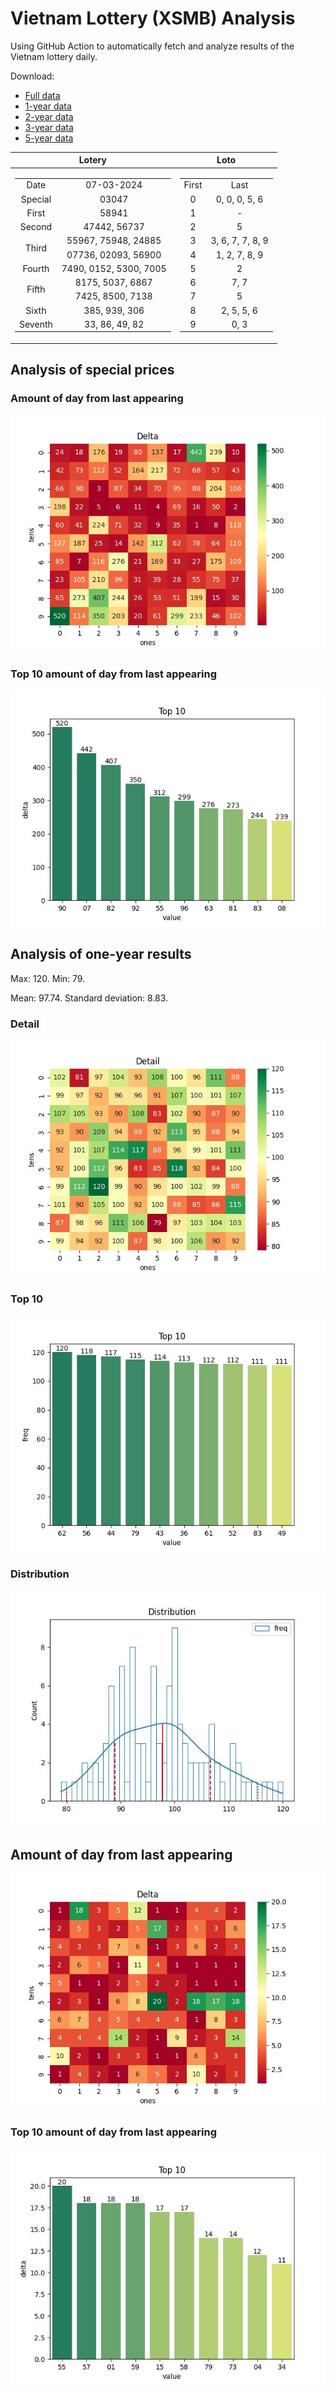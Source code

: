 # Vietnam Lottery (XSMB) Analysis

Using GitHub Action to automatically fetch and analyze results of the Vietnam lottery daily.

Download:

* [Full data](https://raw.githubusercontent.com/khiemdoan/vietnam-lottery-xsmb-analysis/main/results/xsmb.csv)
* [1-year data](https://raw.githubusercontent.com/khiemdoan/vietnam-lottery-xsmb-analysis/main/results/xsmb_1_year.csv)
* [2-year data](https://raw.githubusercontent.com/khiemdoan/vietnam-lottery-xsmb-analysis/main/results/xsmb_2_year.csv)
* [3-year data](https://raw.githubusercontent.com/khiemdoan/vietnam-lottery-xsmb-analysis/main/results/xsmb_3_year.csv)
* [5-year data](https://raw.githubusercontent.com/khiemdoan/vietnam-lottery-xsmb-analysis/main/results/xsmb_5_year.csv)

| Lotery      | Loto |
| :-----------: | :-----------: |
| <table><tr><td>Date</td><td>07-03-2024</td></tr><tr><td>Special</td><td>03047</td></tr><tr><td>First</td><td>58941</td></tr><tr><td>Second</td><td>47442, 56737</td></tr><tr><td rowspan="2">Third</td><td>55967, 75948, 24885</td></tr><tr><td>07736, 02093, 56900</td></tr><tr><td>Fourth</td><td>7490, 0152, 5300, 7005</td></tr><tr><td rowspan="2">Fifth</td><td>8175, 5037, 6867</td></tr><tr><td>7425, 8500, 7138</td></tr><tr><td>Sixth</td><td>385, 939, 306</td></tr><tr><td>Seventh</td><td>33, 86, 49, 82</td></tr></table> | <table><tr><td>First</td><td>Last</td></tr><tr><td>0</td><td>0, 0, 0, 5, 6</td></tr><tr><td>1</td><td>-</td></tr><tr><td>2</td><td>5</td></tr><tr><td>3</td><td>3, 6, 7, 7, 8, 9</td></tr><tr><td>4</td><td>1, 2, 7, 8, 9</td></tr><tr><td>5</td><td>2</td></tr><tr><td>6</td><td>7, 7</td></tr><tr><td>7</td><td>5</td></tr><tr><td>8</td><td>2, 5, 5, 6</td></tr><tr><td>9</td><td>0, 3</td></tr></table> |


<h2>Analysis of special prices</h2>

<h3>Amount of day from last appearing</h3>

![Delta](images/special_delta.jpg)

<h3>Top 10 amount of day from last appearing</h3>

![Delta top 10](images/special_delta_top_10.jpg)

<h2>Analysis of one-year results</h2>

Max: 120. Min: 79.

Mean: 97.74. Standard deviation: 8.83.

<h3>Detail</h3>

![Detail](images/heatmap.jpg)

<h3>Top 10</h3>

![Top 10](images/top-10.jpg)

<h3>Distribution</h3>

![Distribution](images/distribution.jpg)

<h2>Amount of day from last appearing</h2>

![Delta](images/delta.jpg)

<h3>Top 10 amount of day from last appearing</h3>

![Delta top 10](images/delta_top_10.jpg)